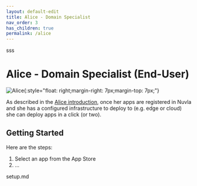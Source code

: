 ```yaml
---
layout: default-edit
title: Alice - Domain Specialist
nav_order: 3
has_children: true
permalink: /alice
---
```


sss

# Alice - Domain Specialist (End-User)

![Alice](/docs/users/assets/alice.png){:style="float: right;margin-right: 7px;margin-top: 7px;"}

As described in the [Alice introduction](/users#alice-the-domain-specialist), once her apps are registered in Nuvla and she has a configured infrastructure to deploy to (e.g. edge or cloud) she can deploy apps in a click (or two).

## Getting Started

Here are the steps:

 1. Select an app from the App Store
 2. ...
 

setup.md